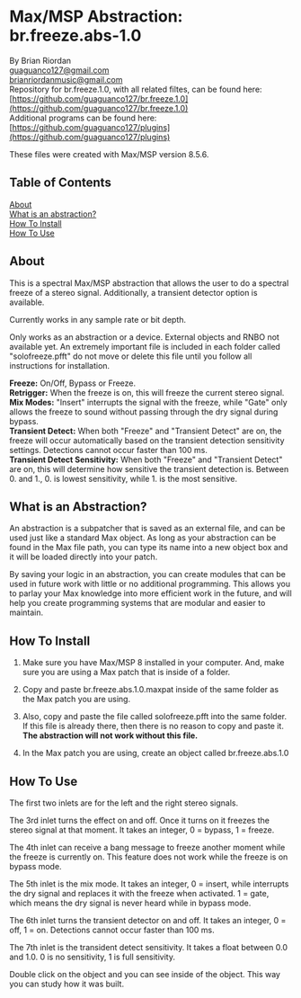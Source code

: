 # Max/MSP Abstraction: br.freeze.abs-1.0  
   
By Brian Riordan  
[guaguanco127@gmail.com](mailto:guaguanco127@gmail.com)  
[brianriordanmusic@gmail.com](mailto:brianriordanmusic@gmail.com)  
Repository for br.freeze.1.0, with all related filtes, can be found here: [https://github.com/guaguanco127/br.freeze.1.0](https://github.com/guaguanco127/br.freeze.1.0)  
Additional programs can be found here: [https://github.com/guaguanco127/plugins](https://github.com/guaguanco127/plugins)

These files were created with Max/MSP version 8.5.6. 

## Table of Contents 

[About](#About)   
[What is an abstraction?](#Abstraction)  
[How To Install](#Install)  
[How To Use](#Use) 
 
 

## <a name="About"></a>About

This is a spectral Max/MSP abstraction that allows the user to do a spectral freeze of a stereo signal. Additionally, a transient detector option is available. 

Currently works in any sample rate or bit depth.

Only works as an abstraction or a device. External objects and RNBO not available yet. An extremely important file is included in each folder called "solofreeze.pfft" do not move or delete this file until you follow all instructions for installation. 
  
**Freeze:** On/Off, Bypass or Freeze.  
**Retrigger:** When the freeze is on, this will freeze the current stereo signal.  
**Mix Modes:** "Insert" interrupts the signal with the freeze, while "Gate" only allows the freeze to sound without passing through the dry signal during bypass.    
**Transient Detect:** When both "Freeze" and "Transient Detect" are on, the freeze will occur automatically based on the transient detection sensitivity settings. Detections cannot occur faster than 100 ms.   
**Transient Detect Sensitivity:** When both "Freeze" and "Transient Detect" are on, this will determine how sensitive the transient detection is. Between 0. and 1., 0. is lowest sensitivity, while 1. is the most sensitive. 

## <a name="Abstraction"></a>What is an Abstraction?

An abstraction is a subpatcher that is saved as an external file, and can be used just like a standard Max object. As long as your abstraction can be found in the Max file path, you can type its name into a new object box and it will be loaded directly into your patch.  

By saving your logic in an abstraction, you can create modules that can be used in future work with little or no additional programming. This allows you to parlay your Max knowledge into more efficient work in the future, and will help you create programming systems that are modular and easier to maintain.

## <a name="Install"></a>How To Install

1. Make sure you have Max/MSP 8 installed in your computer. And, make sure you are using a Max patch that is inside of a folder.  

2. Copy and paste br.freeze.abs.1.0.maxpat inside of the same folder as the Max patch you are using. 

3. Also, copy and paste the file called solofreeze.pfft into the same folder. If this file is already there, then there is no reason to copy and paste it. **The abstraction will not work without this file.**     

4. In the Max patch you are using, create an object called br.freeze.abs.1.0 


## <a name="Use"></a>How To Use

The first two inlets are for the left and the right stereo signals. 

The 3rd inlet turns the effect on and off. Once it turns on it freezes the stereo signal at that moment. It takes an integer, 0 = bypass, 1 = freeze.    

The 4th inlet can receive a bang message to freeze another moment while the freeze is currently on. This feature does not work while the freeze is on bypass mode. 

The 5th inlet is the mix mode. It takes an integer, 0 = insert, while interrupts the dry signal and replaces it with the freeze when activated. 1 = gate, which means the dry signal is never heard while in bypass mode. 

The 6th inlet turns the transient detector on and off. It takes an integer, 0 = off, 1 = on. Detections cannot occur faster than 100 ms. 

The 7th inlet is the transident detect sensitivity. It takes a float between 0.0 and 1.0. 0 is no sensitivity, 1 is full sensitivity. 

Double click on the object and you can see inside of the object. This way you can study how it was built. 
    



 





